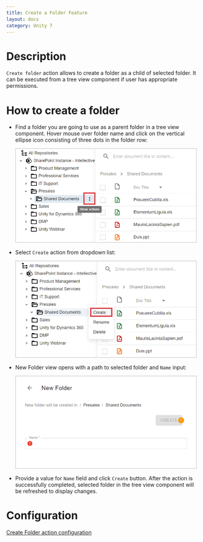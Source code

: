 ```yaml
---
title: Create a Folder Feature
layout: docs
category: Unity 7
---
```

# Description

`Create folder` action allows to create a folder as a child of selected folder. It can be executed from a tree view component if user has appropriate permissions.

# How to create a folder

- Find a folder you are going to use as a parent folder in a tree view component. Hover mouse over folder name and  click on the vertical ellipse icon consisting of three dots in the folder row:

  ![Folder actions button](./create-folder/images/react-ui-image1.png)

- Select `Create` action from dropdown list:

  ![Create action menu](./create-folder/images/react-ui-image2.png)

- New Folder view opens with a path to selected folder and `Name` input:

  ![New Folder View](./create-folder/images/react-ui-image3.png)

- Provide a value for `Name` field and click `Create` button. After the action is successfully completed, selected folder in the tree view component will be refreshed to display changes.
    
# Configuration

[Create Folder action configuration](../../configuration/actions/create-folder.md)  

